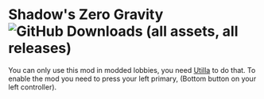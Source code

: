 # Shadow's Zero Gravity ![GitHub Downloads (all assets, all releases)](https://img.shields.io/github/downloads/maroon-shadow/Shadow-s-ZeroG/total?color=%23800000)
You can only use this mod in modded lobbies, you need [Utilla](https://github.com/developer9998/Utilla/releases/latest) to do that.
To enable the mod you need to press your left primary, (Bottom button on your left controller).
